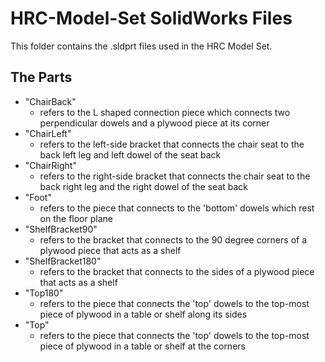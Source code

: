 # HRC-Model-Set SolidWorks Files

This folder contains the .sldprt files used in the HRC Model Set. 

## The Parts 

* "ChairBack" 
	* refers to the L shaped connection piece which connects two perpendicular dowels and a plywood piece at its corner 
* "ChairLeft"
	* refers to the left-side bracket that connects the chair seat to the back left leg and left dowel of the seat back
* "ChairRight"
	* refers to the right-side bracket that connects the chair seat to the back right leg and the right dowel of the seat back
* "Foot"
	* refers to the piece that connects to the 'bottom' dowels which rest on the floor plane
* "ShelfBracket90"
	* refers to the bracket that connects to the 90 degree corners of a plywood piece that acts as a shelf
* "ShelfBracket180"
	* refers to the bracket that connects to the sides of a plywood piece that acts as a shelf
* "Top180"
	* refers to the piece that connects the 'top' dowels to the top-most piece of plywood in a table or shelf along its sides
* "Top"
	* refers to the piece that connects the 'top' dowels to the top-most piece of plywood in a table or shelf at the corners 